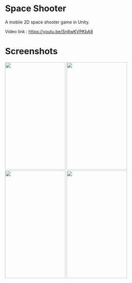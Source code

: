 # Space Shooter
A mobile 2D space shooter game in Unity.

Video link : https://youtu.be/Sn8wKVPKbA8

# Screenshots

<img src="https://github.com/thgeorge-se/Unity-Space-Shooter/blob/master/Screenshots/Screenshot%201.png" width="198" height="352" /> <img src="https://github.com/thgeorge-se/Unity-Space-Shooter/blob/master/Screenshots/Screenshot%202.png" width="198" height="352" /> <img src="https://github.com/thgeorge-se/Unity-Space-Shooter/blob/master/Screenshots/Screenshot%203.png" width="198" height="352" /> <img src="https://github.com/thgeorge-se/Unity-Space-Shooter/blob/master/Screenshots/Screenshot%204.png" width="198" height="352" /> 
